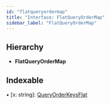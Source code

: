 ```yaml
---
id: "flatqueryordermap"
title: "Interface: FlatQueryOrderMap"
sidebar_label: "FlatQueryOrderMap"
---
```


## Hierarchy

* **FlatQueryOrderMap**

## Indexable

▪ [x: string]: [QueryOrderKeysFlat](../index.md#queryorderkeysflat)
